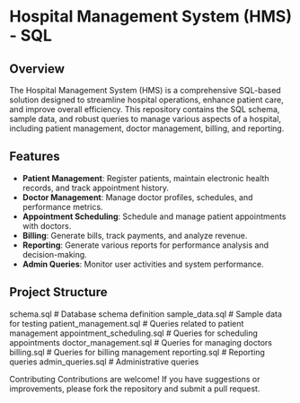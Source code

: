 # Hospital Management System (HMS) - SQL

## Overview

The Hospital Management System (HMS) is a comprehensive SQL-based solution designed to streamline hospital operations, enhance patient care, and improve overall efficiency. This repository contains the SQL schema, sample data, and robust queries to manage various aspects of a hospital, including patient management, doctor management, billing, and reporting.

## Features

- **Patient Management**: Register patients, maintain electronic health records, and track appointment history.
- **Doctor Management**: Manage doctor profiles, schedules, and performance metrics.
- **Appointment Scheduling**: Schedule and manage patient appointments with doctors.
- **Billing**: Generate bills, track payments, and analyze revenue.
- **Reporting**: Generate various reports for performance analysis and decision-making.
- **Admin Queries**: Monitor user activities and system performance.

## Project Structure
schema.sql # Database schema definition
sample_data.sql # Sample data for testing
patient_management.sql # Queries related to patient management
appointment_scheduling.sql # Queries for scheduling appointments
doctor_management.sql # Queries for managing doctors
billing.sql # Queries for billing management
reporting.sql # Reporting queries
admin_queries.sql # Administrative queries

Contributing
Contributions are welcome! If you have suggestions or improvements, please fork the repository and submit a pull request.
